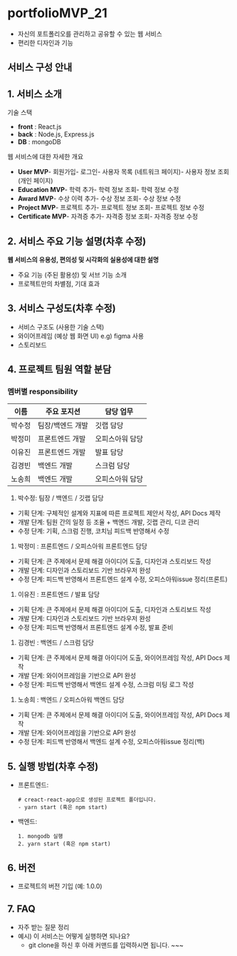 # portfolioMVP_21

- 자신의 포트폴리오를 관리하고 공유할 수 있는 웹 서비스
- 편리한 디자인과 기능

## 서비스 구성 안내

## 1. 서비스 소개

기술 스택

- **front** : React.js
- **back** : Node.js, Express.js
- **DB** : mongoDB

웹 서비스에 대한 자세한 개요

- **User MVP**- 회원가입- 로그인- 사용자 목록 (네트워크 페이지)- 사용자 정보 조회 (개인 페이지)
- **Education MVP**- 학력 추가- 학력 정보 조회- 학력 정보 수정
- **Award MVP**- 수상 이력 추가- 수상 정보 조회- 수상 정보 수정
- **Project MVP**- 프로젝트 추가- 프로젝트 정보 조회- 프로젝트 정보 수정
- **Certificate MVP**- 자격증 추가- 자격증 정보 조회- 자격증 정보 수정

## 2. 서비스 주요 기능 설명(차후 수정)

**웹 서비스의 유용성, 편의성 및 시각화의 실용성에 대한 설명**

- 주요 기능 (주된 활용성) 및 서브 기능 소개
- 프로젝트만의 차별점, 기대 효과

## 3. 서비스 구성도(차후 수정)

- 서비스 구조도 (사용한 기술 스택)
- 와이어프레임 (예상 웹 화면 UI) e.g) figma 사용
- 스토리보드

## 4. 프로젝트 팀원 역할 분담

### **멤버별 responsibility**

|이름|주요 포지션|담당 업무|
|---|---|---|
|박수정|팀장/백엔드 개발|깃랩 담당|
|박정미|프론트엔드 개발|오피스아워 담당|
|이유진|프론트엔드 개발|발표 담당|
|김경빈|백엔드 개발|스크럼 담당|
|노송희|백엔드 개발|오피스아워 담당|



1. 박수정: 팀장 / 백엔드 / 깃랩 담당
- 기획 단계: 구체적인 설계와 지표에 따른 프로젝트 제안서 작성, API Docs 제작
- 개발 단계: 팀원 간의 일정 등 조율 + 백엔드 개발, 깃랩 관리, 디코 관리
- 수정 단계: 기획, 스크럼 진행, 코치님 피드백 반영해서 수정
1. 박정미 : 프론트엔드 / 오피스아워 프론트엔드 담당
- 기획 단계: 큰 주제에서 문제 해결 아이디어 도출, 디자인과 스토리보드 작성
- 개발 단계: 디자인과 스토리보드 기반 브라우저 완성
- 수정 단계: 피드백 반영해서 프론트엔드 설계 수정, 오피스아워issue 정리(프론트)
1. 이유진 : 프론트엔드 / 발표 담당
- 기획 단계: 큰 주제에서 문제 해결 아이디어 도출, 디자인과 스토리보드 작성
- 개발 단계: 디자인과 스토리보드 기반 브라우저 완성
- 수정 단계: 피드백 반영해서 프론트엔드 설계 수정, 발표 준비
1. 김경빈 : 백엔드 / 스크럼 담당
- 기획 단계: 큰 주제에서 문제 해결 아이디어 도출, 와이어프레임 작성, API Docs 제작
- 개발 단계: 와이어프레임을 기반으로 API 완성
- 수정 단계: 피드백 반영해서 백엔드 설계 수정, 스크럼 미팅 로그 작성
1. 노송희 : 백엔드 / 오피스아워 백엔드 담당
- 기획 단계: 큰 주제에서 문제 해결 아이디어 도출, 와이어프레임 작성, API Docs 제작
- 개발 단계: 와이어프레임을 기반으로 API 완성
- 수정 단계: 피드백 반영해서 백엔드 설계 수정, 오피스아워issue 정리(백)

## 5. 실행 방법(차후 수정)

- 프론트엔드:
    
    ```
    # creact-react-app으로 생성된 프로젝트 폴더입니다.
    - yarn start (혹은 npm start)
    ```
    
- 백엔드:
    
    ```
    1. mongodb 실행
    2. yarn start (혹은 npm start)
    ```
    

## 6. 버전

- 프로젝트의 버전 기입 (예: 1.0.0)

## 7. FAQ

- 자주 받는 질문 정리
- 예시) 이 서비스는 어떻게 실행하면 되나요?
    - git clone을 하신 후 아래 커맨드를 입력하시면 됩니다. ~~~